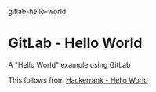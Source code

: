 gitlab-hello-world
# GitLab - Hello World

A "Hello World" example using GitLab

This follows from [Hackerrank - Hello World](https://github.com/willem-vanheemstrasystems/hackerrank-hello-world)
